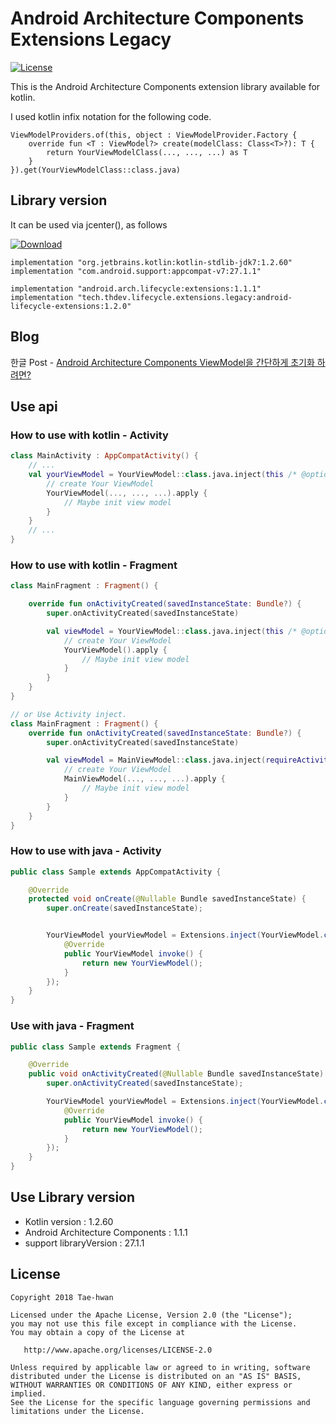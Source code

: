 # Android Architecture Components Extensions Legacy
[![License](https://img.shields.io/hexpm/l/plug.svg)]()


This is the Android Architecture Components extension library available for kotlin.

I used kotlin infix notation for the following code.

```
ViewModelProviders.of(this, object : ViewModelProvider.Factory {
    override fun <T : ViewModel?> create(modelClass: Class<T>?): T {
        return YourViewModelClass(..., ..., ...) as T
    }
}).get(YourViewModelClass::class.java)
```


## Library version

It can be used via jcenter(), as follows

[ ![Download](https://api.bintray.com/packages/taehwandev/thdev.tech/lifecycle-extensions/images/download.svg?version=1.2.0) ](https://bintray.com/taehwandev/thdev.tech/lifecycle-extensions/1.2.0/link)

```
implementation "org.jetbrains.kotlin:kotlin-stdlib-jdk7:1.2.60"
implementation "com.android.support:appcompat-v7:27.1.1"

implementation "android.arch.lifecycle:extensions:1.1.1"
implementation "tech.thdev.lifecycle.extensions.legacy:android-lifecycle-extensions:1.2.0"
```


## Blog

한글 Post - [Android Architecture Components ViewModel을 간단하게 초기화 하려면?](http://thdev.tech/androiddev/2017/07/25/Android-Architecture-Components-ViewModel-Inject.html)


## Use api

### How to use with kotlin - Activity

```kotlin
class MainActivity : AppCompatActivity() {
    // ...
    val yourViewModel = YourViewModel::class.java.inject(this /* @option , customKey = "custom key" */) {
        // create Your ViewModel
        YourViewModel(..., ..., ...).apply {
            // Maybe init view model
        }
    }
    // ...
}
```

### How to use with kotlin - Fragment

```kotlin
class MainFragment : Fragment() {

    override fun onActivityCreated(savedInstanceState: Bundle?) {
        super.onActivityCreated(savedInstanceState)

        val viewModel = YourViewModel::class.java.inject(this /* @option , customKey = "custom key" */) {
            // create Your ViewModel
            YourViewModel().apply {
                // Maybe init view model
            }
        }
    }
}

// or Use Activity inject.
class MainFragment : Fragment() {
    override fun onActivityCreated(savedInstanceState: Bundle?) {
        super.onActivityCreated(savedInstanceState)

        val viewModel = MainViewModel::class.java.inject(requireActivity() /* @option , customKey = "custom key" */) {
            // create Your ViewModel
            MainViewModel(..., ..., ...).apply {
                // Maybe init view model
            }
        }
    }
}
```

### How to use with java - Activity

```java
public class Sample extends AppCompatActivity {

    @Override
    protected void onCreate(@Nullable Bundle savedInstanceState) {
        super.onCreate(savedInstanceState);


        YourViewModel yourViewModel = Extensions.inject(YourViewModel.class, this /* @option , customKey = "custom key" */, new Function0<YourViewModel>() {
            @Override
            public YourViewModel invoke() {
                return new YourViewModel();
            }
        });
    }
}
```

### Use with java - Fragment

```java
public class Sample extends Fragment {

    @Override
    public void onActivityCreated(@Nullable Bundle savedInstanceState) {
        super.onActivityCreated(savedInstanceState);

        YourViewModel yourViewModel = Extensions.inject(YourViewModel.class, requireActivity() /* @option , customKey = "custom key" */, new Function0<YourViewModel>() {
            @Override
            public YourViewModel invoke() {
                return new YourViewModel();
            }
        });
    }
}
```


## Use Library version

- Kotlin version : 1.2.60
- Android Architecture Components : 1.1.1
- support libraryVersion : 27.1.1


## License

```
Copyright 2018 Tae-hwan

Licensed under the Apache License, Version 2.0 (the "License");
you may not use this file except in compliance with the License.
You may obtain a copy of the License at

   http://www.apache.org/licenses/LICENSE-2.0

Unless required by applicable law or agreed to in writing, software
distributed under the License is distributed on an "AS IS" BASIS,
WITHOUT WARRANTIES OR CONDITIONS OF ANY KIND, either express or implied.
See the License for the specific language governing permissions and
limitations under the License.
```
